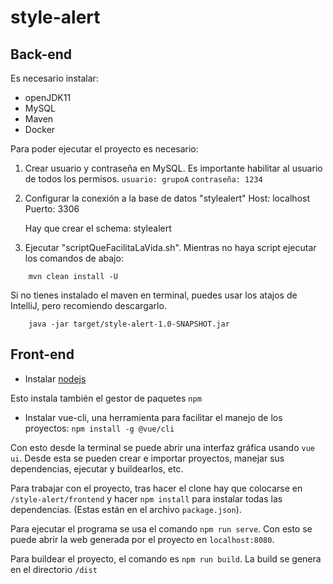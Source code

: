# style-alert

## Back-end

Es necesario instalar: 
- openJDK11
- MySQL
- Maven
- Docker

Para poder ejecutar el proyecto es necesario: 

1. Crear usuario y contraseña en MySQL.  Es importante habilitar al usuario de todos los permisos.
    `usuario: grupoA`
    `contraseña: 1234`

2. Configurar la conexión a la base de datos "stylealert"
    Host: localhost
    Puerto: 3306
   
    Hay que crear el schema: stylealert
   
3. Ejecutar "scriptQueFacilitaLaVida.sh". Mientras no haya script ejecutar los comandos de abajo:

``` 
    mvn clean install -U
```
Si no tienes instalado el maven en terminal, puedes usar los atajos de IntelliJ, pero recomiendo descargarlo.
``` 
    java -jar target/style-alert-1.0-SNAPSHOT.jar
```

## Front-end

- Instalar [nodejs](https://nodejs.org/en/download/)

Esto instala también el gestor de paquetes `npm`

- Instalar vue-cli, una herramienta para facilitar el manejo de los proyectos: `npm install -g @vue/cli`

Con esto desde la terminal se puede abrir una interfaz gráfica usando `vue ui`. Desde esta se pueden crear e importar proyectos, manejar sus dependencias, ejecutar y buildearlos, etc.

Para trabajar con el proyecto, tras hacer el clone hay que colocarse en `/style-alert/frontend` y hacer `npm install` para instalar todas las dependencias. (Estas están en el archivo `package.json`).

Para ejecutar el programa se usa el comando `npm run serve`. Con esto se puede abrir la web generada por el proyecto en `localhost:8080`.

Para buildear el proyecto, el comando es `npm run build`. La build se genera en el directorio `/dist`